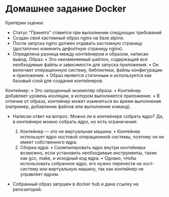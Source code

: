 # Домашнее задание Docker

Критерии оценки:

- Статус "Принято" ставится при выполнении следующих требований
- Создан свой кастомный образ nginx на базе alpine.
- После запуска nginx должен отдавать кастомную страницу (достаточно изменить дефолтную страницу nginx).
- Определена разница между контейнером и образом, написан вывод.
Образ:
	•	Это неизменяемый шаблон, содержащий все необходимые файлы и зависимости для запуска приложения.
	•	Он включает операционную систему, библиотеки, файлы конфигурации и приложение.
	•	Образ является статичным и используется как базовый слой для создания контейнеров.

Контейнер:
	•	Это запущенный экземпляр образа.
	•	Контейнер добавляет уровень изоляции, в котором выполняется приложение.
	•	В отличие от образа, контейнер может изменяться во время выполнения (например, добавление файлов или выполнение команд).

- Написан ответ на вопрос: Можно ли в контейнере собрать ядро?
Да, в контейнере можно собрать ядро, но есть ограничения:
	1.	Контейнер — это не виртуальная машина:
	•	Контейнер использует ядро хостовой операционной системы, поэтому он не имеет собственного ядра.
	2.	Сборка ядра:
	•	Скомпилировать ядро внутри контейнера возможно, если установить необходимые инструменты, такие как gcc, make, и исходный код ядра.
	•	Однако, чтобы использовать собранное ядро, его нужно перенести на хост-систему или виртуальную машину, так как контейнер не управляет ядром.

- Собранный образ запушен в docker hub и дана ссылку на репозиторий.